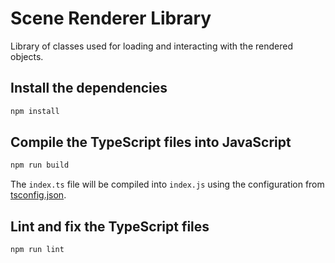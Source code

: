 # Scene Renderer Library

Library of classes used for loading and interacting with the rendered objects.

## Install the dependencies

```bash
npm install
```

## Compile the TypeScript files into JavaScript

```bash
npm run build
```

The `index.ts` file will be compiled into `index.js` using the configuration from [tsconfig.json](tsconfig.json).

## Lint and fix the TypeScript files

```bash
npm run lint
```
